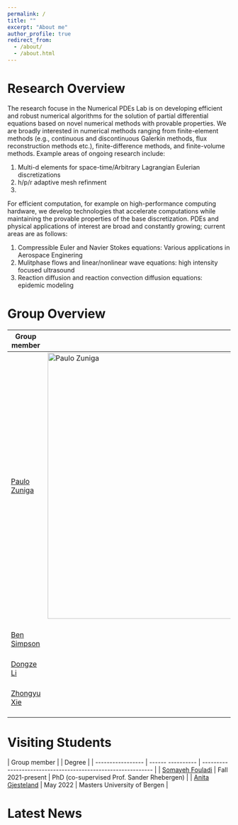 ```yaml
---
permalink: /
title: ""
excerpt: "About me"
author_profile: true
redirect_from: 
  - /about/
  - /about.html
---
```


Research Overview
======
The research focuse in the Numerical PDEs Lab is on developing efficient and robust numerical algorithms for the solution of 
partial differential equations based on novel numerical methods with provable properties. We are broadly interested in numerical methods ranging from 
finite-element methods (e.g., continuous and discontinuous Galerkin methods, flux reconstruction methods etc.), finite-difference methods, and finite-volume methods. 
Example areas of ongoing research include: 

1. Multi-d elements for space-time/Arbitrary Lagrangian Eulerian discretizations 
1. h/p/r adaptive mesh refinment
1. 

For efficient computation, for example on high-performance computing hardware, we develop technologies that accelerate computations while maintaining 
the provable properties of the base discretization. PDEs and physical applications of interest are broad and constantly growing; current areas are as follows: 

1. Compressible Euler and Navier Stokes equations: Various applications in Aerospace Enginering  
1. Mulitphase flows and linear/nonlinear wave equations: high intensity focused ultrasound 
1. Reaction diffusion and reaction convection diffusion equations: epidemic modeling 


Group Overview
======

| Group member      |                               |                     |     Degree                                                   |
| -------------     |-----                          | ------------------- | ------------------------------------------------------------ |
| [Paulo Zuniga](#) |<img src="/images/profile.png" alt="Paulo Zuniga" width="500" height="600"/> | Winter 2022-present | PostDoc (co-supervised Prof. Sander Rhebergen)               |
| [Ben Simpson](#)  |                             | Fall 2021-present   | Masters (co-supervised Prof. Sivabal Sivaloganathan          |
| [Dongze Li](#)    |                             | Spring 2022         | Masters                                                      |
| [Zhongyu Xie](#)  |                             | Fall 2022           | Masters (co-supervised Prof. Sivabal Sivaloganathan          |

Visiting Students 
======

| Group member             |                   |     Degree                                                   |
| -----------------        | ------ ---------- | ------------------------------------------------------------ |
| [Somayeh Fouladi](#)     | Fall 2021-present | PhD (co-supervised Prof. Sander Rhebergen)                   |
| [Anita Gjesteland](#)    | May 2022          | Masters University of Bergen                                 |

Latest News
======
<!---
#a test url [orcid](http://orcid.org/0000-0001-6946-8523)
--->